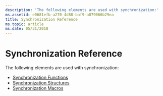```yaml
---
description: 'The following elements are used with synchronization:'
ms.assetid: e0681efb-a270-4d88-baf9-a879066b29ea
title: Synchronization Reference
ms.topic: article
ms.date: 05/31/2018
---
```


# Synchronization Reference

The following elements are used with synchronization:

-   [Synchronization Functions](synchronization-functions.md)
-   [Synchronization Structures](synchronization-structures.md)
-   [Synchronization Macros](synchronization-macros.md)

 

 



